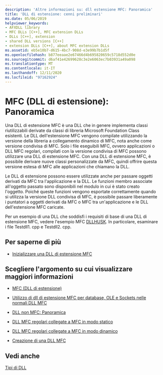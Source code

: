```yaml
---
description: 'Altre informazioni su: dll estensione MFC: Panoramica'
title: 'DLL di estensione: cenni preliminari'
ms.date: 05/06/2019
helpviewer_keywords:
- AFXDLL library
- MFC DLLs [C++], MFC extension DLLs
- DLLs [C++], extension
- shared DLL versions [C++]
- extension DLLs [C++], about MFC extension DLLs
ms.assetid: eb5e10b7-d615-4bc7-908d-e3e99b7b1d5f
ms.openlocfilehash: b877eeaae2e67466d4b695820659c5718d552d0e
ms.sourcegitcommit: d6af41e42699628c3e2e6063ec7b03931a49a098
ms.translationtype: MT
ms.contentlocale: it-IT
ms.lasthandoff: 12/11/2020
ms.locfileid: "97162924"
---
```

# <a name="mfc-extension-dlls-overview"></a>MFC (DLL di estensione): Panoramica

Una DLL di estensione MFC è una DLL che in genere implementa classi riutilizzabili derivate da classi di libreria Microsoft Foundation Class esistenti. Le DLL dell'estensione MFC vengono compilate utilizzando la versione della libreria a collegamento dinamico di MFC, nota anche come versione condivisa di MFC. Solo i file eseguibili MFC, ovvero applicazioni o DLL MFC regolari, compilati con la versione condivisa di MFC possono utilizzare una DLL di estensione MFC. Con una DLL di estensione MFC, è possibile derivare nuove classi personalizzate da MFC, quindi offrire questa versione estesa di MFC alle applicazioni che chiamano la DLL.

Le DLL di estensione possono essere utilizzate anche per passare oggetti derivati da MFC tra l'applicazione e la DLL. Le funzioni membro associate all'oggetto passato sono disponibili nel modulo in cui è stato creato l'oggetto. Poiché queste funzioni vengono esportate correttamente quando si utilizza la versione DLL condivisa di MFC, è possibile passare liberamente i puntatori a oggetti derivati da MFC o MFC tra un'applicazione e le DLL dell'estensione MFC caricate.

Per un esempio di una DLL che soddisfi i requisiti di base di una DLL di estensione MFC, vedere l'esempio MFC [DLLHUSK](https://github.com/Microsoft/VCSamples/tree/master/VC2010Samples/MFC/advanced/dllhusk). In particolare, esaminare i file Testdll1. cpp e Testdll2. cpp.

## <a name="what-do-you-want-to-do"></a>Per saperne di più

- [Inizializzare una DLL di estensione MFC](run-time-library-behavior.md#initializing-extension-dlls)

## <a name="what-do-you-want-to-know-more-about"></a>Scegliere l'argomento su cui visualizzare maggiori informazioni

- [MFC (DLL di estensione)](extension-dlls.md)

- [Utilizzo di dll di estensione MFC per database, OLE e Sockets nelle normali DLL MFC](using-database-ole-and-sockets-extension-dlls-in-regular-dlls.md)

- [DLL non MFC: Panoramica](non-mfc-dlls-overview.md)

- [DLL MFC regolari collegate a MFC in modo statico](regular-dlls-statically-linked-to-mfc.md)

- [DLL MFC regolari collegate a MFC in modo dinamico](regular-dlls-dynamically-linked-to-mfc.md)

- [Creazione di una DLL MFC](../mfc/reference/mfc-dll-wizard.md)

## <a name="see-also"></a>Vedi anche

[Tipi di DLL](kinds-of-dlls.md)
